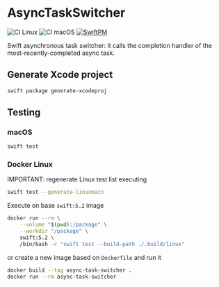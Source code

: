 # AsyncTaskSwitcher

![CI Linux](https://github.com/horothesun/AsyncTaskSwitcher/workflows/CI%20Linux/badge.svg)
![CI macOS](https://github.com/horothesun/AsyncTaskSwitcher/workflows/CI%20macOS/badge.svg)
[![SwiftPM](https://img.shields.io/badge/SwiftPM-Compatible-brightgreen.svg)](https://swift.org/package-manager/)

Swift asynchronous task switcher: it calls the completion handler of the most-recently-completed async task.

## Generate Xcode project

```bash
swift package generate-xcodeproj
```

## Testing

### macOS

```bash
swift test
```

### Docker Linux

IMPORTANT: regenerate Linux test list executing

```bash
swift test --generate-linuxmain
```

Execute on base `swift:5.2` image

```bash
docker run --rm \
    --volume "$(pwd):/package" \
    --workdir "/package" \
    swift:5.2 \
    /bin/bash -c "swift test --build-path ./.build/linux"
```

or create a new image based on `Dockerfile` and run it

```bash
docker build --tag async-task-switcher .
docker run --rm async-task-switcher
```
